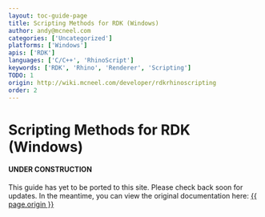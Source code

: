 ```yaml
---
layout: toc-guide-page
title: Scripting Methods for RDK (Windows)
author: andy@mcneel.com
categories: ['Uncategorized']
platforms: ['Windows']
apis: ['RDK']
languages: ['C/C++', 'RhinoScript']
keywords: ['RDK', 'Rhino', 'Renderer', 'Scripting']
TODO: 1
origin: http://wiki.mcneel.com/developer/rdkrhinoscripting
order: 2
---
```



# Scripting Methods for RDK (Windows)

<div class="bs-callout bs-callout-danger">
  <h4>UNDER CONSTRUCTION</h4>
  <p>This guide has yet to be ported to this site.  Please check back soon for updates.  
  In the meantime, you can view the original documentation here:
  <a href="{{ page.origin }}">{{ page.origin }}</a></p>
</div>

